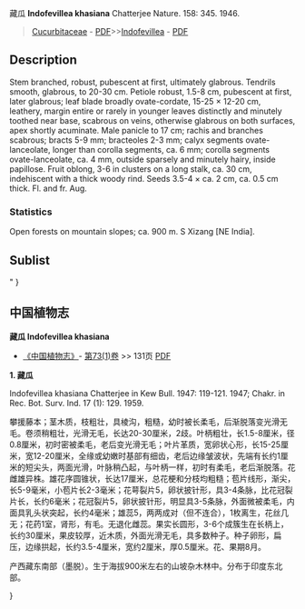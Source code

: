 藏瓜 **Indofevillea khasiana** Chatterjee Nature. 158: 345. 1946.

> [Cucurbitaceae](http://www.iplant.cn/info/Cucurbitaceae?t=foc) - [PDF](http://www.iplant.cn/foc/pdf/Cucurbitaceae.pdf)>>[Indofevillea](http://www.iplant.cn/info/Indofevillea?t=foc) - [PDF](http://www.iplant.cn/foc/pdf/Indofevillea.pdf)

## Description

Stem branched, robust, pubescent at first, ultimately glabrous. Tendrils smooth, glabrous, to 20-30 cm. Petiole robust, 1.5-8 cm, pubescent at first, later glabrous; leaf blade broadly ovate-cordate, 15-25 × 12-20 cm, leathery, margin entire or rarely in younger leaves distinctly and minutely toothed near base, scabrous on veins, otherwise glabrous on both surfaces, apex shortly acuminate. Male panicle to 17 cm; rachis and branches scabrous; bracts 5-9 mm; bracteoles 2-3 mm; calyx segments ovate-lanceolate, longer than corolla segments, ca. 6 mm; corolla segments ovate-lanceolate, ca. 4 mm, outside sparsely and minutely hairy, inside papillose. Fruit oblong, 3-6 in clusters on a long stalk, ca. 30 cm, indehiscent with a thick woody rind. Seeds 3.5-4 × ca. 2 cm, ca. 0.5 cm thick. Fl. and fr. Aug.

### Statistics
Open forests on mountain slopes; ca. 900 m. S Xizang [NE India].


## Sublist
"
}
## 中国植物志

**藏瓜 Indofevillea khasiana**

* [《中国植物志》](http://www.iplant.cn/frps)- [第73(1)卷](http://www.iplant.cn/frps/vol/73(1)) >> 131页 [PDF](http://www.iplant.cn/frps/pdf/73(1)/131.PDF)


**1. 藏瓜**

Indofevillea khasiana Chatterjee in Kew Bull. 1947: 119-121. 1947; Chakr. in Rec. Bot. Surv. Ind. 17 (1): 129. 1959.

攀援藤本；茎木质，枝粗壮，具棱沟，粗糙，幼时被长柔毛，后渐脱落变光滑无毛。卷须稍粗壮，光滑无毛，长达20-30厘米，2歧。叶柄粗壮，长1.5-8厘米，径0.8厘米，初时密被柔毛，老后变光滑无毛；叶片革质，宽卵状心形，长15-25厘米，宽12-20厘米，全缘或幼嫩时基部有细齿，老后边缘皱波状，先端有长约1厘米的短尖头，两面光滑，叶脉稍凸起，与叶柄一样，初时有柔毛，老后渐脱落。花雌雄异株。雄花序圆锥状，长达17厘米，总花梗和分枝均粗糙；苞片线形，渐尖，长5-9毫米，小苞片长2-3毫米；花萼裂片5，卵状披针形，具3-4条脉，比花冠裂片长，长约6毫米；花冠裂片5，卵状披针形，明显具3-5条脉，外面微被柔毛，内面具乳头状突起，长约4毫米；雄蕊5，两两成对（但不连合），1枚离生，花丝几无；花药1室，肾形，有毛。无退化雌蕊。果实长圆形，3-6个成簇生在长柄上，长约30厘米，果皮较厚，近木质，外面光滑无毛，具多数种子。种子卵形，扁压，边缘拱起，长约3.5-4厘米，宽约2厘米，厚0.5厘米。花、果期8月。

产西藏东南部（墨脱）。生于海拔900米左右的山坡杂木林中。分布于印度东北部。

}